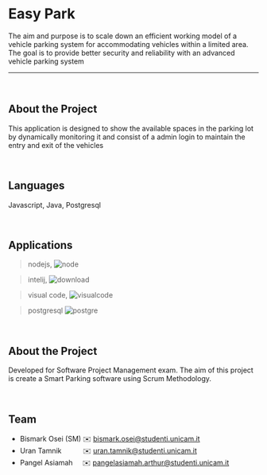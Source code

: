 **<h1>Easy Park</h1>**

The aim and purpose is to scale down an efficient working model of a vehicle parking system for accommodating vehicles within a limited area. The goal is to provide better security and reliability with an advanced vehicle parking system


***
</br>

**<h2>About the Project</h2>**

This application is designed to show the available spaces in the parking lot by dynamically monitoring it and consist of a admin login to maintain the entry and exit of the vehicles

</br>

**<h2>Languages</h2>**

Javascript,
Java,
Postgresql

</br>

**<h2>Applications</h2>**

>nodejs,
![node](https://user-images.githubusercontent.com/75087166/141704176-9c1ac70d-d07a-4c98-88b7-50c2fa9e2b90.png)

>intelij,
![download](https://user-images.githubusercontent.com/75087166/141704122-8aae12e8-2e52-48a5-a1bb-a3b09e5f6cda.jpg)

>visual code,
![visualcode](https://user-images.githubusercontent.com/75087166/141704277-788aebf4-ffde-4573-b36a-3eca6e5f78a7.jpg)

>postgresql
![postgre](https://user-images.githubusercontent.com/75087166/141704150-048722b1-1cb4-4654-8c07-5bfc6ece2ca0.png)

</br>

**<h2>About the Project</h2>**

Developed for Software Project Management exam. The aim of this project is create a Smart Parking software using Scrum Methodology.

</br>

**<h2>Team</h2>**

- Bismark Osei (SM) :envelope:	bismark.osei@studenti.unicam.it
- Uran Tamnik    &nbsp; &nbsp; &nbsp; &nbsp; &nbsp; :envelope:	  uran.tamnik@studenti.unicam.it
- Pangel Asiamah  &nbsp; &nbsp;  :envelope:	 pangelasiamah.arthur@studenti.unicam.it
